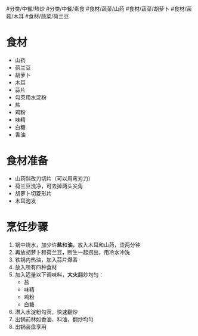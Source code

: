 #分类/中餐/热炒 #分类/中餐/素食 #食材/蔬菜/山药 #食材/蔬菜/胡萝卜 #食材/菌菇/木耳 #食材/蔬菜/荷兰豆

# 食材
- 山药
- 荷兰豆
- 胡萝卜
- 木耳
- 蒜片
- 勾芡用水淀粉
- 盐
- 鸡粉
- 味精
- 白糖
- 香油

# 食材准备
- 山药斜改刀切片（可以用弯刃刀）
- 荷兰豆洗净，可去掉两头尖角
- 胡萝卜切菱形片
- 木耳泡发

# 烹饪步骤
1. 锅中烧水，加少许**盐**和**油**，放入木耳和山药，烫两分钟
2. 再放胡萝卜和荷兰豆，断生一起捞出，用冷水冲洗
3. 铁锅内热油，加入蒜片爆香
4. 放入所有四种食材
5. 加入适量以下调味料，**大火**翻炒均匀：
   - 盐
   - 味精
   - 鸡粉
   - 白糖
6. 淋入水淀粉勾芡，快速翻炒
7. 出锅前林如香油、料油，翻炒均匀
8. 出锅装盘享用